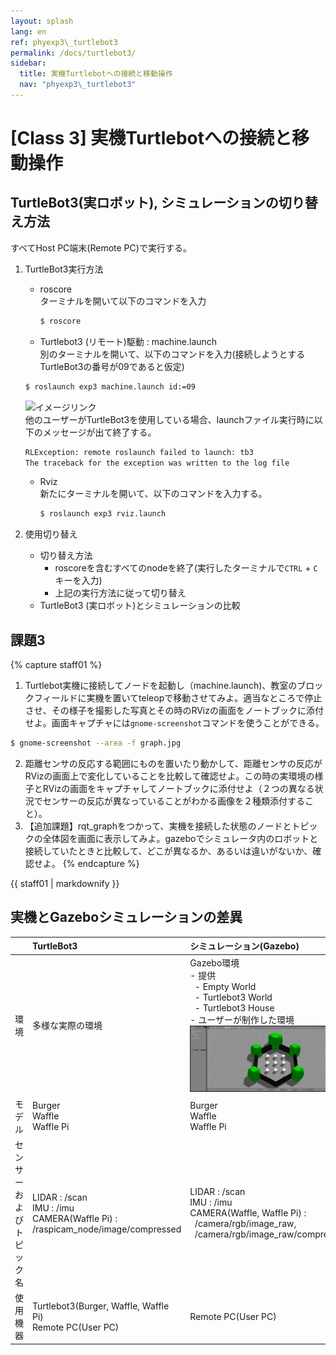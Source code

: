 ```yaml
---
layout: splash
lang: en
ref: phyexp3\_turtlebot3
permalink: /docs/turtlebot3/
sidebar:
  title: 実機Turtlebotへの接続と移動操作
  nav: "phyexp3\_turtlebot3"
---
```


# [Class 3] 実機Turtlebotへの接続と移動操作

## TurtleBot3(実ロボット), シミュレーションの切り替え方法  
すべてHost PC端末(Remote PC)で実行する。
1. TurtleBot3実行方法
    - roscore  
    ターミナルを開いて以下のコマンドを入力
        ```bash
        $ roscore
        ```

    - Turtlebot3 (リモート)駆動 : machine.launch  
    別のターミナルを開いて、以下のコマンドを入力(接続しようとするTurtleBot3の番号が09であると仮定)  
    ```bash
    $ roslaunch exp3 machine.launch id:=09
    ```  
    ![イメージリンク](http://emanual.robotis.com/assets/images/platform/turtlebot3/bringup/run_rviz.jpg)  
    他のユーザーがTurtleBot3を使用している場合、launchファイル実行時に以下のメッセージが出て終了する。
    ```bash
    RLException: remote roslaunch failed to launch: tb3
    The traceback for the exception was written to the log file
    ```  
    
    - Rviz  
    新たにターミナルを開いて、以下のコマンドを入力する。
        ```bash
        $ roslaunch exp3 rviz.launch
        ```



2. 使用切り替え
    - 切り替え方法
        - roscoreを含むすべてのnodeを終了(実行したターミナルで`CTRL` + `C`キーを入力)
        - 上記の実行方法に従って切り替え
    - TurtleBot3 (実ロボット)とシミュレーションの比較


## 課題3
{% capture staff01 %}
1. Turtlebot実機に接続してノードを起動し（machine.launch)、教室のブロックフィールドに実機を置いてteleopで移動させてみよ。適当なところで停止させ、その様子を撮影した写真とその時のRVizの画面をノートブックに添付せよ。画面キャプチャには`gnome-screenshot`コマンドを使うことができる。
```bash
$ gnome-screenshot --area -f graph.jpg
```
2. 距離センサの反応する範囲にものを置いたり動かして、距離センサの反応がRVizの画面上で変化していることを比較して確認せよ。この時の実環境の様子とRVizの画面をキャプチャしてノートブックに添付せよ（２つの異なる状況でセンサーの反応が異なっていることがわかる画像を２種類添付すること）。
3. 【追加課題】rqt_graphをつかって、実機を接続した状態のノードとトピックの全体図を画面に表示してみよ。gazeboでシミュレータ内のロボットと接続していたときと比較して、どこが異なるか、あるいは違いがないか、確認せよ。
{% endcapture %}
<div class="notice--danger">{{ staff01 | markdownify }}</div>


## 実機とGazeboシミュレーションの差異

|      | TurtleBot3  | シミュレーション(Gazebo) |
|:----:|:----------------|:------------------------|
| 環境 | 多様な実際の環境 |Gazebo環境<br />- 提供<br />&nbsp;&nbsp;- Empty World<br />&nbsp;&nbsp;- Turtlebot3 World<br />&nbsp;&nbsp;- Turtlebot3 House<br />- ユーザーが制作した環境<br />![](/assets/images/ritsumeikan/008.png)|
|モデル|Burger<br/>Waffle<br/>Waffle Pi|Burger<br/>Waffle<br/>Waffle Pi|
|センサーおよびトピック名|LIDAR : /scan<br />IMU : /imu<br />CAMERA(Waffle Pi) : /raspicam_node/image/compressed|LIDAR : /scan<br />IMU : /imu<br />CAMERA(Waffle, Waffle Pi) : <br />&nbsp;&nbsp;/camera/rgb/image_raw,<br />&nbsp;&nbsp;/camera/rgb/image_raw/compressed
|使用機器|Turtlebot3(Burger, Waffle, Waffle Pi)<br />Remote PC(User PC)|Remote PC(User PC)|
